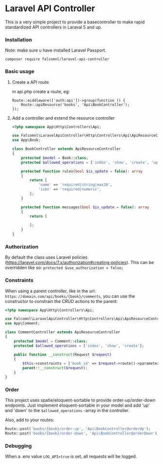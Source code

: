 # Laravel API Controller

This is a very simple project to provide a basecontroller to make rapid standardized API controllers in Laraval 5 and up.



### Installation

Note: make sure u have installed Laravel Passport.

```composer require falcomnl/laravel-api-controller```

### Basic usage

1. Create a API route

    in api.php create a route, eg:
    
    ```
    Route::middleware(['auth:api'])->group(function () {
        Route::apiResource('books', 'Api\BookController');
    });
    ```

2. Add a controller and extend the resource controller

    ```php
    <?php namespace App\Http\Controllers\Api;
    
    use Falcomnl\LaravelApiController\Http\Controllers\Api\ApiResourceController;
    use App\Book;
    
    class BookController extends ApiResourceController
    {
        protected $model = Book::class;
        protected $allowed_operations = ['index', 'show', 'create', 'update', 'delete'];
    
        protected function rules(bool $is_update = false): array
        {
            return [
                'name' => 'required|string|max20',
                'isbn' => 'required|numeric',
            ];
        }
    
        protected function messages(bool $is_update = false): array
        {
            return [
                
            ];
        }
    }
    
    ```

### Authorization
By default the class uses Laravel policies (https://laravel.com/docs/7.x/authorization#creating-policies). 
This can be overridden like so: ```protected $use_authorization = false;```

### Constraints
When using a parent controller, like in the url: ```https://domain.com/api/books/{book}/comments```, you can 
use the constructor to constrain the CRUD actions to the parent:

```php
<?php namespace App\Http\Controllers\Api;

use Falcomnl\LaravelApiController\Http\Controllers\Api\ApiResourceController;
use App\Comment;

class CommentController extends ApiResourceController
{
    protected $model = Comment::class;
    protected $allowed_operations = ['index', 'show', 'create'];

    public function __construct(Request $request)
    {
        $this->constraints = ['book_id' => $request->route()->parameters['book']];
        parent::__construct($request);
    }
}

```

### Order
This project uses spatie/eloquent-sortable to provide order-up/order-down endpoints. Just implement eloquent-sortable 
in your model and add 'up' and 'down' to the ```$allowed_operations``` -array in the controller.

Also, add to your routes:
```php
Route::post('books/{book}/order-up', 'Api\BookController@orderUp');
Route::post('books/{book}/order-down', 'Api\BookController@orderDown');
```

### Debugging
When a .env value ```LOG_API=true``` is set, all requests will be logged.
